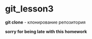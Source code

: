 # git_lesson3

**git clone** - клонирование репозитория

**sorry for being late with this homework**

